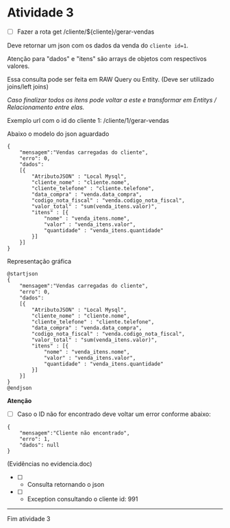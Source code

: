 # Atividade 3

- [ ] Fazer a rota get /cliente/${cliente}/gerar-vendas

Deve retornar um json com os dados da venda do `cliente id=1`.

Atenção para "dados" e "itens" são arrays de objetos com respectivos valores.

Essa consulta pode ser feita em RAW Query ou Entity. (Deve ser utilizado joins/left joins)

_Caso finalizar todos os itens pode voltar a este e transformar em Entitys / Relacionamento entre elas._

Exemplo url com o id do cliente 1: /cliente/1/gerar-vendas

Abaixo o modelo do json aguardado

```
{
    "mensagem":"Vendas carregadas do cliente",
    "erro": 0,
    "dados":
    [{
        "AtributoJSON" : "Local Mysql",
        "cliente_nome" : "cliente.nome",
        "cliente_telefone" : "cliente.telefone",
        "data_compra" : "venda.data_compra",
        "codigo_nota_fiscal" : "venda.codigo_nota_fiscal",
        "valor_total" : "sum(venda_itens.valor)",
        "itens" : [{
            "nome" : "venda_itens.nome",
            "valor" : "venda_itens.valor",
            "quantidade" : "venda_itens.quantidade"
        }]
    }]
}
```

Representação gráfica

```plantuml
@startjson
{
    "mensagem":"Vendas carregadas do cliente",
    "erro": 0,
    "dados":
    [{
        "AtributoJSON" : "Local Mysql",
        "cliente_nome" : "cliente.nome",
        "cliente_telefone" : "cliente.telefone",
        "data_compra" : "venda.data_compra",
        "codigo_nota_fiscal" : "venda.codigo_nota_fiscal",
        "valor_total" : "sum(venda_itens.valor)",
        "itens" : [{
            "nome" : "venda_itens.nome",
            "valor" : "venda_itens.valor",
            "quantidade" : "venda_itens.quantidade"
        }]
    }]
}
@endjson
```
**Atenção**
- [ ] Caso o ID não for encontrado deve voltar um error conforme abaixo:

```
{
    "mensagem":"Cliente não encontrado",
    "erro": 1,
    "dados": null
}
```

(Evidências no evidencia.doc)

- [ ] - Consulta retornando o json
- [ ] - Exception consultando o cliente id: 991

---

Fim atividade 3
